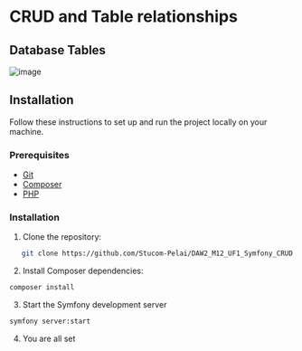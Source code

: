 # CRUD and Table relationships

## Database Tables
![image](https://github.com/Stucom-Pelai/DAW2_M12_UF1_Symfony_CRUD/assets/36648472/88eeb533-9e34-4811-839f-9f07430c2019)

## Installation

Follow these instructions to set up and run the project locally on your machine.

### Prerequisites
-   [Git](https://git-scm.com/)
-   [Composer](https://getcomposer.org/)
-   [PHP](https://www.php.net/)

### Installation

1. Clone the repository:

```bash
   git clone https://github.com/Stucom-Pelai/DAW2_M12_UF1_Symfony_CRUD.git
```

2. Install Composer dependencies:

```bash
composer install
```

3. Start the Symfony development server 

```bash
symfony server:start
```

4. You are all set

